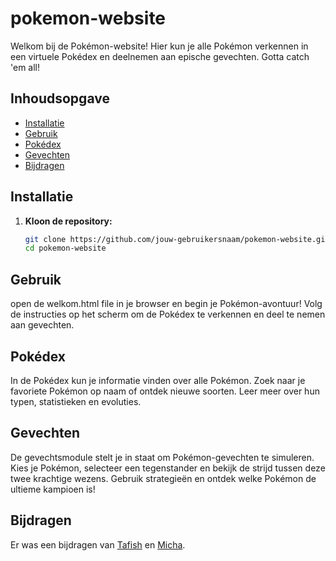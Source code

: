 # pokemon-website

Welkom bij de Pokémon-website! Hier kun je alle Pokémon verkennen in een virtuele Pokédex en deelnemen aan epische gevechten. Gotta catch 'em all!

## Inhoudsopgave

- [Installatie](#Installatie)
- [Gebruik](#gebruik)
- [Pokédex](#pokédex)
- [Gevechten](#gevechten)
- [Bijdragen](#bijdragen)

## Installatie

1. **Kloon de repository:**
   ```bash
   git clone https://github.com/jouw-gebruikersnaam/pokemon-website.git
   cd pokemon-website

## Gebruik

open de welkom.html file in je browser en begin je Pokémon-avontuur! Volg de instructies op het scherm om de Pokédex te verkennen en deel te nemen aan gevechten.

## Pokédex

In de Pokédex kun je informatie vinden over alle Pokémon. Zoek naar je favoriete Pokémon op naam of ontdek nieuwe soorten. Leer meer over hun typen, statistieken en evoluties.

## Gevechten

De gevechtsmodule stelt je in staat om Pokémon-gevechten te simuleren. Kies je Pokémon, selecteer een tegenstander en bekijk de strijd tussen deze twee krachtige wezens. Gebruik strategieën en ontdek welke Pokémon de ultieme kampioen is!

## Bijdragen

Er was een bijdragen van [Tafish](https://github.com/Tafish-Qureshi) en [Micha](https://github.com/MichadeHaan).
